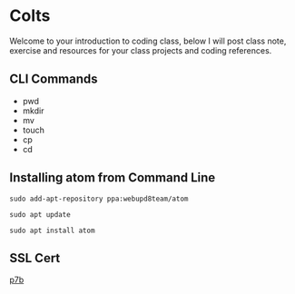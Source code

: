 # Colts

Welcome to your introduction to coding class, below I will post class note, exercise and resources for your class projects and coding references.

## CLI Commands
- pwd
- mkdir
- mv
- touch
- cp
- cd

## Installing atom from Command Line 
```
sudo add-apt-repository ppa:webupd8team/atom

sudo apt update

sudo apt install atom
```

## SSL Cert
[p7b](https://drive.google.com/file/d/1miPCvs1dQfhQHhCgJljSvemPFn3RY1QE/view?usp=sharing)
